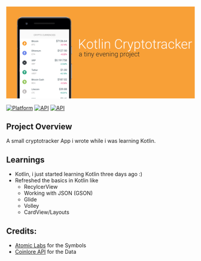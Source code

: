 ![Screenshot](preview.png)

[![Platform](https://img.shields.io/badge/Platform-Android-green.svg?style=flat-square)](http://developer.android.com/index.html)
[![API](https://img.shields.io/badge/API-18%2B-orange.svg?style=flat-square)](https://android-arsenal.com/api?level=18)
[![API](https://img.shields.io/badge/Lang-Kotlin-blueviolet?style=flat-square)](https://kotlinlang.org)

## Project Overview
A small cryptotracker App i wrote while i was learning Kotlin.

## Learnings
* Kotlin, i just started learning Kotlin three days ago :)
* Refreshed the basics in Kotlin like
  * RecylcerView
  * Working with JSON (GSON)
  * Glide
  * Volley
  * CardView/Layouts

## Credits:
- [Atomic Labs](https://github.com/atomiclabs/cryptocurrency-icons) for the Symbols
- [Coinlore API](https://api.coinlore.com/api/tickers/) for the Data

